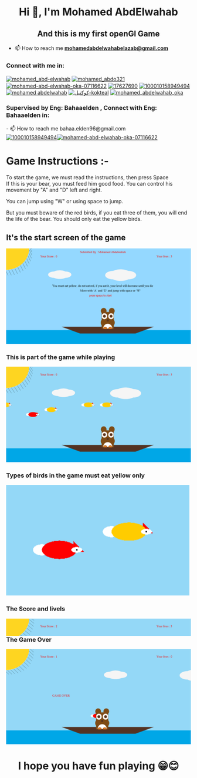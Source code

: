 <h1 align="center">Hi 👋, I'm Mohamed AbdElwahab</h1>
<h2 align="center">And this is my first openGl Game</h2>

- 📫 How to reach me **mohamedabdelwahabelazab@gmail.com**

<h3 align="left">Connect with me in:</h3>
<p align="left">
<a href="https://codepen.io/mohamed_abd-elwahab" target="blank"><img align="center" src="https://raw.githubusercontent.com/rahuldkjain/github-profile-readme-generator/master/src/images/icons/Social/codepen.svg" alt="mohamed_abd-elwahab" height="30" width="40" /></a>
<a href="https://twitter.com/mohamed_abdo321" target="_blank"><img align="center" src="https://raw.githubusercontent.com/rahuldkjain/github-profile-readme-generator/master/src/images/icons/Social/twitter.svg" alt="mohamed_abdo321" height="30" width="40" /></a>
<a href="https://linkedin.com/in/mohamed-abd-elwahab-oka-071166221" target="blank"><img align="center" src="https://raw.githubusercontent.com/rahuldkjain/github-profile-readme-generator/master/src/images/icons/Social/linked-in-alt.svg" alt="mohamed-abd-elwahab-oka-07116622" height="30" width="40" /></a>
<a href="https://stackoverflow.com/users/17627690" target="blank"><img align="center" src="https://raw.githubusercontent.com/rahuldkjain/github-profile-readme-generator/master/src/images/icons/Social/stack-overflow.svg" alt="17627690" height="30" width="40" /></a>
<a href="https://fb.com/100010158949494" target="blank"><img align="center" src="https://raw.githubusercontent.com/rahuldkjain/github-profile-readme-generator/master/src/images/icons/Social/facebook.svg" alt="100010158949494" height="30" width="40" /></a>
<a href="https://instagram.com/mohamed abdelwahab" target="blank"><img align="center" src="https://raw.githubusercontent.com/rahuldkjain/github-profile-readme-generator/master/src/images/icons/Social/instagram.svg" alt="mohamed abdelwahab" height="30" width="40" /></a>
<a href="https://www.youtube.com/c/كوكتيل-kokteal" target="blank"><img align="center" src="https://raw.githubusercontent.com/rahuldkjain/github-profile-readme-generator/master/src/images/icons/Social/youtube.svg" alt="كوكتيل-kokteal" height="30" width="40" /></a>
<a href="https://codeforces.com/profile/mohamed_abdelwahab_oka" target="blank"><img align="center" src="https://raw.githubusercontent.com/rahuldkjain/github-profile-readme-generator/master/src/images/icons/Social/codeforces.svg" alt="mohamed_abdelwahab_oka" height="30" width="40" /></a>
</p>
<h3 align="left">Supervised by Eng: Bahaaelden , Connect with Eng: Bahaaelden in:</h3>
- 📫 How to reach me bahaa.elden96@gmail.com <br>
<a href="https://www.facebook.com/bahaa.elden20" target="blank"><img align="center" src="https://raw.githubusercontent.com/rahuldkjain/github-profile-readme-generator/master/src/images/icons/Social/facebook.svg" alt="100010158949494" height="30" width="40" /></a><a href="https://www.linkedin.com/in/bahaaelden96/" target="blank"><img align="center" src="https://raw.githubusercontent.com/rahuldkjain/github-profile-readme-generator/master/src/images/icons/Social/linked-in-alt.svg" alt="mohamed-abd-elwahab-oka-07116622" height="30" width="40" /></a>

<h1> Game Instructions :-</h1>
<p> To start the game, we must read the instructions, then press Space <br> If this is your bear, you must feed him good food. You can control his movement by "A" and "D" left and right.<br></p>
<p>You can jump using "W" or using space to jump.</p>
<p>But you must beware of the <span class="red">red</span> birds, if you eat three of them, you will end the life of the bear. You should only eat the<span class=" yellow"> yellow</span> birds.</p>
<p></p>

<h2>It's the start screen of the game </h2>
<img  src="/img/Start.png">
<h3>This is part of the game while playing </h3>
<img width="600"src="/img/All.png">
<h3>Types of birds in the game must eat yellow only </h3>
<img width="500"src="/img/Red and Y .png">
<h3>The Score and livels </h3>
<img align="right" src="/img/Score.png">
<h3>The Game Over</h3>
<img src="/img/Game over.png">
<h1 align="center">I hope you have fun playing 😁😊</h1>
